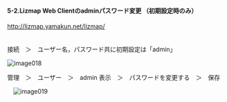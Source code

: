 #### 5-2.Lizmap Web Clientのadminパスワード変更 （初期設定時のみ）
http://lizmap.yamakun.net/lizmap/  
　 
  
接続　＞　ユーザー名，パスワード共に初期設定は「admin」  
 
![image018](https://user-images.githubusercontent.com/86514652/174402684-72d9f4d9-20f5-4cf1-b69c-146db9400c85.png)

管理　＞　ユーザー　＞　admin    表示　＞　パスワードを変更する　＞　保存  

 ![image019](https://user-images.githubusercontent.com/86514652/174402705-90fc60bb-b40f-4b1f-a859-f830117a8ed1.png)
